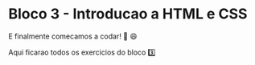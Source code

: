 # Bloco 3 - Introducao a HTML e CSS

E finalmente comecamos a codar! :rocket: :smile:

Aqui ficarao todos os exercicios do bloco :three:
